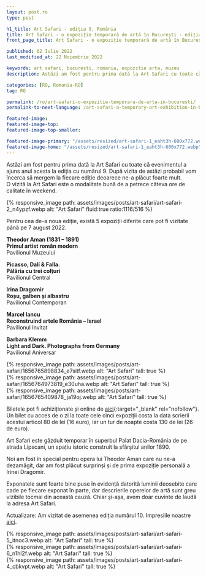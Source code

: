 ```yaml
---
layout: post.ro
type: post

h1_title: Art Safari - ediția 9, România
title: Art Safari - o expoziție temporară de artă în București - ediția 9
front_page_title: Art Safari - o expoziție temporară de artă în București - ediția 9

published: 02 Iulie 2022
last_modified_at: 22 Noiembrie 2022

keywords: art safari, bucuresti, romania, expozitie arta, muzeu
description: Astăzi am fost pentru prima dată la Art Safari cu toate că evenimentul a ajuns anul acesta la ediția cu numărul 9. După vizita de astăzi probabil vom încerca să mergem la fiecare ediție deoarece ne-a plăcut foarte mult. O vizită la Art Safari este o modalitate bună de a petrece câteva ore de calitate în weekend.

categories: [RO, Romania-RO]
tag: RO

permalink: /ro/art-safari-o-expozitie-temporara-de-arta-in-bucuresti/
permalink-to-next-language: /art-safari-a-temporary-art-exhibition-in-bucharest/

featured-image:
featured-image-top:
featured-image-top-smaller:

featured-image-primary: "/assets/resized/art-safari-1_eaht3h-600x772.webp" # poza care apare pe prima pagina landscape
featured-image-home: "/assets/resized/art-safari-1_eaht3h-600x772.webp" # width - 600
---
```

Astăzi am fost pentru prima dată la Art Safari cu toate că evenimentul a ajuns anul acesta la ediția cu numărul 9. După vizita de astăzi probabil vom încerca să mergem la fiecare ediție deoarece ne-a plăcut foarte mult.  
O vizită la Art Safari este o modalitate bună de a petrece câteva ore de calitate în weekend.

{% responsive_image path: assets/images/posts/art-safari/art-safari-2_n4ypzf.webp alt: "Art Safari" fluid:true ratio:1116/516 %}

Pentru cea de-a noua ediție, există 5 expoziții diferite care pot fi vizitate până pe 7 august 2022.

**Theodor Aman (1831 – 1891)** <br />
**Primul artist român modern**<br />
Pavilionul Muzeului 

**Picasso, Dalí & Falla.**  <br />
**Pălăria cu trei colțuri**  <br />
Pavilionul Central

**Irina Dragomir**  <br />
**Roșu, galben și albastru**   <br />
Pavilionul Contemporan 

**Marcel Iancu**  <br />
**Reconstruind artele România – Israel**   <br />
Pavilionul Invitat 

**Barbara Klemm**  <br />
**Light and Dark. Photographs from Germany**   <br />
Pavilionul Aniversar

<div class="row mb-4">
    <div class="col-xs-12 col-sm-12 col-md-4 col-lg-4 mt-3">
            {% responsive_image path: assets/images/posts/art-safari/1656765898834_e7sitf.webp alt: "Art Safari" tall: true %}
    </div>
    <div class="col-xs-12 col-sm-12 col-md-4 col-lg-4 mt-3">
            {% responsive_image path: assets/images/posts/art-safari/1656764973819_e30uha.webp alt: "Art Safari" tall: true %}
    </div>
    <div class="col-xs-12 col-sm-12 col-md-4 col-lg-4 mt-3">
            {% responsive_image path: assets/images/posts/art-safari/1656765409878_ja19oj.webp alt: "Art Safari" tall: true %}
    </div>
</div>

Biletele pot fi achiziționate și online de [aici](https://tickets.artsafari.ro/e?lang=en){:target="_blank" rel="nofollow"}. Un bilet cu acces de o zi la toate cele cinci expoziții costa la data scrierii acestui articol 80 de lei (16 euro), iar un tur de noapte costa 130 de lei (26 de euro).

Art Safari este găzduit temporar în superbul Palat Dacia-România de pe strada Lipscani, un spațiu istoric construit la sfârșitul anilor 1890.

Noi am fost în special pentru opera lui Theodor Aman care nu ne-a dezamăgit, dar am fost plăcut surprinși și de prima expoziție personală a Irinei Dragomir.

Exponatele sunt foarte bine puse în evidență datorită luminii deosebite care cade pe fiecare exponat în parte, dar descrierile operelor de artă sunt greu vizibile tocmai din această cauză. Chiar și-așa, avem doar cuvinte de laudă la adresa Art Safari.

Actualizare: Am vizitat de asemenea ediția numărul 10. Impresiile noastre [aici](/ro/art-safari-o-expozitie-temporara-de-arta-in-bucuresti-editia-10/).

<div class="row mb-4">
    <div class="col-xs-12 col-sm-12 col-md-4 col-lg-4 mt-3">
            {% responsive_image path: assets/images/posts/art-safari/art-safari-5_itnoc3.webp alt: "Art Safari" tall: true %}
    </div>
    <div class="col-xs-12 col-sm-12 col-md-4 col-lg-4 mt-3">
            {% responsive_image path: assets/images/posts/art-safari/art-safari-6_n1hl2f.webp alt: "Art Safari" tall: true %}
    </div>
    <div class="col-xs-12 col-sm-12 col-md-4 col-lg-4 mt-3">
            {% responsive_image path: assets/images/posts/art-safari/art-safari-4_cbkvpt.webp alt: "Art Safari" tall: true %}
    </div>
</div>